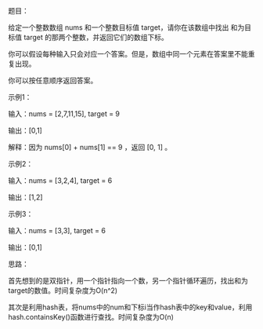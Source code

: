 题目：

给定一个整数数组 nums 和一个整数目标值 target，请你在该数组中找出 和为目标值 target 的那两个整数，并返回它们的数组下标。

你可以假设每种输入只会对应一个答案。但是，数组中同一个元素在答案里不能重复出现。

你可以按任意顺序返回答案。

示例1：

输入：nums = [2,7,11,15], target = 9

输出：[0,1]

解释：因为 nums[0] + nums[1] == 9 ，返回 [0, 1] 。

示例2：

输入：nums = [3,2,4], target = 6

输出：[1,2]

示例3：

输入：nums = [3,3], target = 6

输出：[0,1]


思路：

首先想到的是双指针，用一个指针指向一个数，另一个指针循环遍历，找出和为target的数值。时间复杂度为O(n^2)

其次是利用hash表，将nums中的num和下标i当作hash表中的key和value，利用hash.containsKey()函数进行查找。时间复杂度为O(n)
